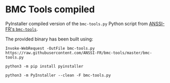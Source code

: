 # BMC Tools compiled

PyInstaller compiled version of the `bmc-tools.py` Python script from [ANSSI-FR's `bmc-tools`](https://github.com/ANSSI-FR/bmc-tools).

The provided binary has been built using:

```
Invoke-WebRequest -OutFile bmc-tools.py https://raw.githubusercontent.com/ANSSI-FR/bmc-tools/master/bmc-tools.py

python3 -m pip install pyinstaller

python3 -m PyInstaller --clean -F bmc-tools.py
```
